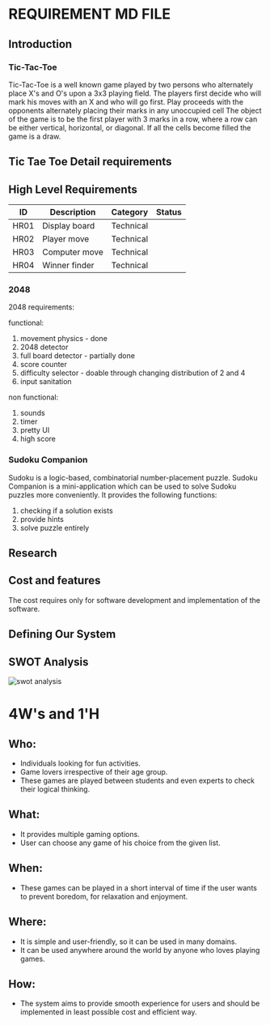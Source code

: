 # REQUIREMENT MD FILE

## Introduction

### Tic-Tac-Toe 
Tic-Tac-Toe is a well known game played by two
persons who alternately place X's and O's upon a 3x3 playing field.
The players first decide who will mark his moves
with an X and who will go first. Play proceeds with the opponents
alternately placing their marks in any unoccupied cell 
The object of the game is to be the first player with 3
marks in a row, where a row can be either vertical, horizontal, or
diagonal. If all the cells become filled the game is a draw.

## Tic Tae Toe Detail requirements
## High Level Requirements

ID |  Description  |    Category    |     Status    |
-------|---------|----------------|----------------|
HR01 | Display board  | Technical | |
HR02 | Player move  |  Technical | |
HR03 | Computer move |  Technical | |
HR04 | Winner finder  |  Technical | |



### 2048
2048 requirements:

functional:
1) movement physics - done
2) 2048 detector 
3) full board detector - partially done
4) score counter
5) difficulty selector - doable through changing distribution of 2 and 4
6) input sanitation

non functional:
1) sounds
2) timer
3) pretty UI
4) high score

### Sudoku Companion
Sudoku is a logic-based, combinatorial number-placement puzzle. Sudoku Companion is a mini-application which can be used to solve Sudoku puzzles more conveniently. It provides the following functions:
1. checking if a solution exists
2. provide hints 
3. solve puzzle entirely

## Research

## Cost and features
The cost requires only for software development and implementation of the software.

## Defining Our System


## SWOT Analysis
![swot analysis](https://user-images.githubusercontent.com/81503646/130212472-be28520b-a495-451c-972e-28a45c8b0101.png)


# 4W's and 1'H

## Who:
* Individuals looking for fun activities.
* Game lovers irrespective of their age group.
* These games are played between students and even experts to check their logical thinking.

## What:
* It provides multiple gaming options.
* User can choose any game of his choice from the given list.

## When:
* These games can be played in a short interval of time if the user wants to prevent boredom, for relaxation and enjoyment.

## Where:
* It is simple and user-friendly, so it can be used in many domains.
* It can be used anywhere around the world by anyone who loves playing games.

## How:
* The system aims to provide smooth experience for users and should be implemented in least possible cost and efficient way.
